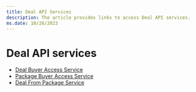 ```yaml
---
title: Deal API Services
description: The article provides links to access Deal API services.
ms.date: 10/28/2023
---
```


# Deal API services

- [Deal Buyer Access Service](deal-buyer-access-service.md)
- [Package Buyer Access Service](package-buyer-access-service.md)
- [Deal From Package Service](deal-from-package-service.md)
